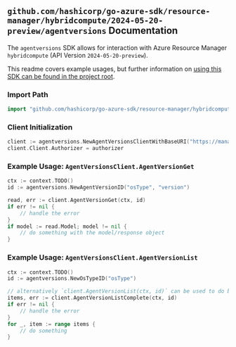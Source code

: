 
## `github.com/hashicorp/go-azure-sdk/resource-manager/hybridcompute/2024-05-20-preview/agentversions` Documentation

The `agentversions` SDK allows for interaction with Azure Resource Manager `hybridcompute` (API Version `2024-05-20-preview`).

This readme covers example usages, but further information on [using this SDK can be found in the project root](https://github.com/hashicorp/go-azure-sdk/tree/main/docs).

### Import Path

```go
import "github.com/hashicorp/go-azure-sdk/resource-manager/hybridcompute/2024-05-20-preview/agentversions"
```


### Client Initialization

```go
client := agentversions.NewAgentVersionsClientWithBaseURI("https://management.azure.com")
client.Client.Authorizer = authorizer
```


### Example Usage: `AgentVersionsClient.AgentVersionGet`

```go
ctx := context.TODO()
id := agentversions.NewAgentVersionID("osType", "version")

read, err := client.AgentVersionGet(ctx, id)
if err != nil {
	// handle the error
}
if model := read.Model; model != nil {
	// do something with the model/response object
}
```


### Example Usage: `AgentVersionsClient.AgentVersionList`

```go
ctx := context.TODO()
id := agentversions.NewOsTypeID("osType")

// alternatively `client.AgentVersionList(ctx, id)` can be used to do batched pagination
items, err := client.AgentVersionListComplete(ctx, id)
if err != nil {
	// handle the error
}
for _, item := range items {
	// do something
}
```
